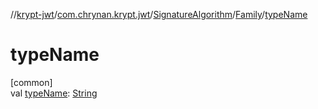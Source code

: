 //[krypt-jwt](../../../../index.md)/[com.chrynan.krypt.jwt](../../index.md)/[SignatureAlgorithm](../index.md)/[Family](index.md)/[typeName](type-name.md)

# typeName

[common]\
val [typeName](type-name.md): [String](https://kotlinlang.org/api/latest/jvm/stdlib/kotlin/-string/index.html)

